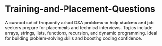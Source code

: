 # Training-and-Placement-Questions
A curated set of frequently asked DSA problems to help students and job seekers prepare for placements and technical interviews. Topics include arrays, strings, lists, functions, recursion, and dynamic programming. Ideal for building problem-solving skills and boosting coding confidence.
